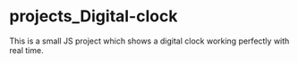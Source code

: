 # projects_Digital-clock
This is a small JS project which shows a digital clock working perfectly with real time.
